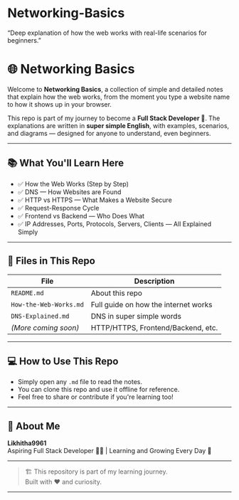 # Networking-Basics
“Deep explanation of how the web works with real-life scenarios for beginners.”
# 🌐 Networking Basics

Welcome to **Networking Basics**, a collection of simple and detailed notes that explain how the web works, from the moment you type a website name to how it shows up in your browser.

This repo is part of my journey to become a **Full Stack Developer 🚀**. The explanations are written in **super simple English**, with examples, scenarios, and diagrams — designed for anyone to understand, even beginners.

---

## 📚 What You'll Learn Here

- ✅ How the Web Works (Step by Step)
- ✅ DNS — How Websites are Found
- ✅ HTTP vs HTTPS — What Makes a Website Secure
- ✅ Request-Response Cycle
- ✅ Frontend vs Backend — Who Does What
- ✅ IP Addresses, Ports, Protocols, Servers, Clients — All Explained Simply

---

## 🔗 Files in This Repo

| File                    | Description                              |
|-------------------------|------------------------------------------|
| `README.md`             | About this repo                         |
| `How-the-Web-Works.md`  | Full guide on how the internet works    |
| `DNS-Explained.md`      | DNS in super simple words               |
| *(More coming soon)*    | HTTP/HTTPS, Frontend/Backend, etc.      |

---

## 💻 How to Use This Repo

- Simply open any `.md` file to read the notes.
- You can clone this repo and use it offline for reference.
- Feel free to share or contribute if you're learning too!

---

## 🚀 About Me

**Likhitha9961**  
Aspiring Full Stack Developer 👩‍💻 | Learning and Growing Every Day 🚀

---

> 🏗️ This repository is part of my learning journey.  
> Built with ❤️ and curiosity.

---
